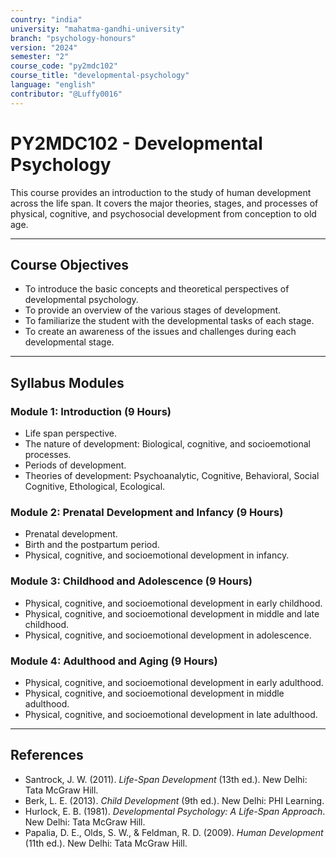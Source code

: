 ```yaml
---
country: "india"
university: "mahatma-gandhi-university"
branch: "psychology-honours"
version: "2024"
semester: "2"
course_code: "py2mdc102"
course_title: "developmental-psychology"
language: "english"
contributor: "@Luffy0016"
---
```

# PY2MDC102 - Developmental Psychology

This course provides an introduction to the study of human development across the life span. It covers the major theories, stages, and processes of physical, cognitive, and psychosocial development from conception to old age.

---
## Course Objectives

* To introduce the basic concepts and theoretical perspectives of developmental psychology.
* To provide an overview of the various stages of development.
* To familiarize the student with the developmental tasks of each stage.
* To create an awareness of the issues and challenges during each developmental stage.

---
## Syllabus Modules

### Module 1: Introduction (9 Hours)
* Life span perspective.
* The nature of development: Biological, cognitive, and socioemotional processes.
* Periods of development.
* Theories of development: Psychoanalytic, Cognitive, Behavioral, Social Cognitive, Ethological, Ecological.

### Module 2: Prenatal Development and Infancy (9 Hours)
* Prenatal development.
* Birth and the postpartum period.
* Physical, cognitive, and socioemotional development in infancy.

### Module 3: Childhood and Adolescence (9 Hours)
* Physical, cognitive, and socioemotional development in early childhood.
* Physical, cognitive, and socioemotional development in middle and late childhood.
* Physical, cognitive, and socioemotional development in adolescence.

### Module 4: Adulthood and Aging (9 Hours)
* Physical, cognitive, and socioemotional development in early adulthood.
* Physical, cognitive, and socioemotional development in middle adulthood.
* Physical, cognitive, and socioemotional development in late adulthood.

---
## References
* Santrock, J. W. (2011). *Life-Span Development* (13th ed.). New Delhi: Tata McGraw Hill.
* Berk, L. E. (2013). *Child Development* (9th ed.). New Delhi: PHI Learning.
* Hurlock, E. B. (1981). *Developmental Psychology: A Life-Span Approach*. New Delhi: Tata McGraw Hill.
* Papalia, D. E., Olds, S. W., & Feldman, R. D. (2009). *Human Development* (11th ed.). New Delhi: Tata McGraw Hill.